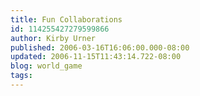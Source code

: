 ```yaml
---
title: Fun Collaborations
id: 114255427279599866
author: Kirby Urner
published: 2006-03-16T16:06:00.000-08:00
updated: 2006-11-15T11:43:14.722-08:00
blog: world_game
tags: 
---
```


